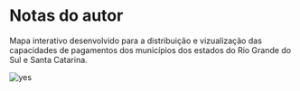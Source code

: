 # Notas do autor

Mapa interativo desenvolvido para a distribuição e vizualização das capacidades de pagamentos dos municípios dos estados do Rio Grande do Sul e Santa Catarina.

![yes](https://user-images.githubusercontent.com/99520642/197590837-ac01355a-cfae-41fc-ac0f-6387d53c9f0e.png)
